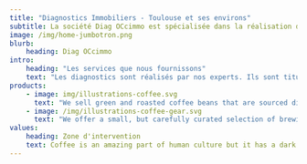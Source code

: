 ```yaml
---
title: "Diagnostics Immobiliers - Toulouse et ses environs"
subtitle: La société Diag OCcimmo est spécialisée dans la réalisation des diagnostics immobiliers obligatoires.
image: /img/home-jumbotron.png
blurb:
    heading: Diag OCcimmo
intro:
    heading: "Les services que nous fournissons"
    text: "Les diagnostics sont réalisés par nos experts. Ils sont titulaires des certificats de compétences délivré par QUALIXPERT, organisme accrédité par le COFRAC (Comité français d'acréditation)."
products:
    - image: img/illustrations-coffee.svg
      text: "We sell green and roasted coffee beans that are sourced directly from independent farmers and farm cooperatives. We’re proud to offer a variety of coffee beans grown with great care for the environment and local communities. Check our post or contact us directly for current availability."
    - image: /img/illustrations-coffee-gear.svg
      text: "We offer a small, but carefully curated selection of brewing gear and tools for every taste and experience level. No matter if you roast your own beans or just bought your first french press, you’ll find a gadget to fall in love with in our shop."
values:
    heading: Zone d'intervention
    text: Coffee is an amazing part of human culture but it has a dark side too – one of colonialism and mindless abuse of natural resources and human lives. We want to turn this around and return the coffee trade to the drink’s exhilarating, empowering and unifying nature.
---
```


    